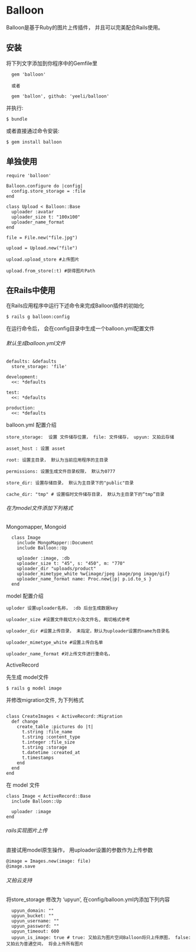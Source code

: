 # Balloon 


Balloon是基于Ruby的图片上传插件， 并且可以完美配合Rails使用。


## 安装


将下列文字添加到你程序中的Gemfile里

```
  gem 'balloon'
  
  或者
  
  gem 'ballon', github: 'yeeli/balloon'
```

并执行:

    $ bundle

或者直接通过命令安装:

    $ gem install balloon

## 单独使用

```
require 'balloon'

Balloon.configure do |config|
  config.store_storage = :file
end

class Upload < Balloon::Base
  uploader :avatar
  uploader_size t: "100x100"
  uploader_name_format 
end

file = File.new("file.jpg")

upload = Upload.new("file")

upload.upload_store #上传图片

upload.from_store(:t) #获得图片Path

```

## 在Rails中使用


在Rails应用程序中运行下述命令来完成Balloon插件的初始化

	$ rails g balloon:config
	
在运行命令后， 会在config目录中生成一个balloon.yml配置文件

###### 默认生成balloon.yml文件

````
defaults: &defaults
  store_storage: 'file' 
  
development:
  <<: *defaults

test:
  <<: *defaults

production:
  <<: *defaults
````

balloon.yml 配置介绍

```
store_storage:  设置 文件储存位置， file: 文件储存， upyun: 又拍云存储

asset_host : 设置 asset
  
root: 设置主目录， 默认为当前应用程序的主目录
  
permissions: 设置生成文件目录权限， 默认为0777

store_dir: 设置存储目录， 默认为主目录下的"public"目录
  
cache_dir: "tmp" # 设置临时文件储存目录， 默认为主目录下的“tmp”目录
```

###### 在为model文件添加下列格式
  
Mongomapper, Mongoid

```
  class Image 
    include MongoMapper::Document
    include Balloon::Up
    
    uploader :image, :db 
    uploader_size t: "45", s: "450", m: "770"
    uploader_dir "uploads/product"
    uploader_mimetype_white %w{image/jpeg image/png image/gif}
    uploader_name_format name: Proc.new{|p| p.id.to_s }
  end 
```

model 配置介绍

```
uploder 设置uploader名称， :db 后台生成数据key

uploader_size #设置文件裁切大小及文件名, 裁切格式参考

uploader_dir #设置上传目录， 未指定，默认为uploader设置的name为目录名

uploader_mimetype_white #设置上传白名单

uploader_name_format #对上传文件进行重命名， 
```


ActiveRecord

先生成 model文件

	$ rails g model image

并修改migration文件, 为下列格式

```

class CreateImages < ActiveRecord::Migration
  def change
    create_table :pictures do |t|
      t.string :file_name
      t.string :content_type
      t.integer :file_size
      t.string :storage
      t.datetime :created_at
      t.timestamps
    end
  end
end

```

在 model 文件

```
class Image < ActiveRecord::Base
  include Balloon::Up
    
  uploader :image
end

```

###### rails实现图片上传

直接试用model原生操作， 用uploader设置的参数作为上传参数
  
 	@image = Images.new(image: file)
 	@image.save

###### 又拍云支持

将store_storage 修改为 ‘upyun’, 在config/balloon.yml内添加下列内容

```
  upyun_domain: ""
  upyun_bucket: "" 
  upyun_username: ""
  upyun_password: ""
  upyun_timeout: 600
  upyun_is_image: true # true: 又拍云为图片空间Balloon将只上传原图， false: 又拍云为普通空间， 将会上传所有图片
```




 